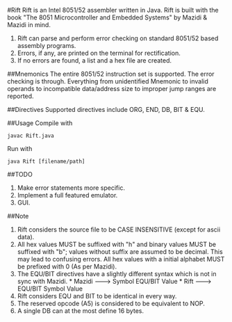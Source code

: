 #Rift
Rift is an Intel 8051/52 assembler written in Java. Rift is built with the book 
"The 8051 Microcontroller and Embedded Systems" by Mazidi & Mazidi in mind.

  1. Rift can parse and perform error checking on standard 8051/52 based assembly
  programs.
  2. Errors, if any, are printed on the terminal for rectification.
  3. If no errors are found, a list and a hex file are created.

##Mnemonics
  The entire 8051/52 instruction set is supported. The error checking is
through. Everything from unidentified Mnemonic to invalid operands to incompatible
data/address size to improper jump ranges are reported.

##Directives
  Supported directives include ORG, END, DB, BIT & EQU.

##Usage
  Compile with

    javac Rift.java

Run with

    java Rift [filename/path]

##TODO
  1. Make error statements more specific.
  2. Implement a full featured emulator.
  3. GUI.

##Note
  1. Rift considers the source file to be CASE INSENSITIVE (except for ascii data).
  2. All hex values MUST be suffixed with "h" and binary values MUST be suffixed with "b"; values without suffix are assumed to be decimal. This may lead to confusing errors. All hex values with a initial alphabet MUST be prefixed with 0 (As per Mazidi).
  3. The EQU/BIT directives have a slightly different syntax which is not in sync with Mazidi.
    * Mazidi ---> Symbol EQU/BIT Value
    * Rift   ---> EQU/BIT Symbol Value
  4. Rift considers EQU and BIT to be identical in every way.
  5. The reserved opcode (A5) is considered to be equivalent to NOP.
  6. A single DB can at the most define 16 bytes.